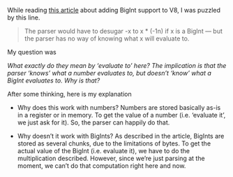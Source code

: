 While reading [this article](https://v8project.blogspot.de/2018/05/bigint.html) about adding BigInt support to V8, I was puzzled by this line.

> The parser would have to desugar -x to x * (-1n) if x is a BigInt — but the parser has no way of knowing what x will evaluate to.

My question was

_What exactly do they mean by ‘evaluate to’ here? The implication is that the parser ‘knows’ what a number evaluates to, but doesn’t ‘know’ what a BigInt evaluates to. Why is that?_

After some thinking, here is my explanation

- Why does this work with numbers?
  Numbers are stored basically as-is in a register or in memory. To get the value of a number (i.e. ‘evaluate it’, we just ask for it). So, the parser can happily do that.

- Why doesn’t it work with BigInts?
  As described in the article, BigInts are stored as several chunks, due to the limitations of bytes. To get the actual value of the BigInt (i.e. evaluate it), we have to do the multiplication described. However, since we’re just parsing at the moment, we can’t do that computation right here and now.

